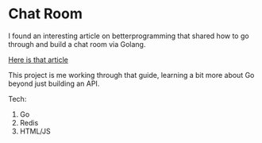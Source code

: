 # Chat Room

I found an interesting article on betterprogramming that shared how to go through and build a chat room via Golang. 

[Here is that article](https://betterprogramming.pub/how-to-build-a-concurrent-chat-app-with-golang-and-websockets-fb48562a1329)

This project is me working through that guide, learning a bit more about Go beyond just building an API.


Tech: 
1. Go
2. Redis
3. HTML/JS
